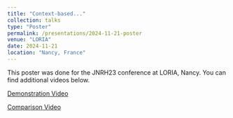 ```yaml
---
title: "Context-based..."
collection: talks
type: "Poster"
permalink: /presentations/2024-11-21-poster
venue: "LORIA"
date: 2024-11-21
location: "Nancy, France"
---
```


This poster was done for the JNRH23 conference at LORIA, Nancy. You can find additional videos below.

[Demonstration Video](https://youtu.be/kVGUSbOOc94)

[Comparison Video](https://youtu.be/9VTMhYuFOy8)